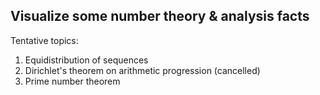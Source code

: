 ## Visualize some number theory & analysis facts

Tentative topics:
1. Equidistribution of sequences
2. Dirichlet's theorem on arithmetic progression (cancelled)
3. Prime number theorem
